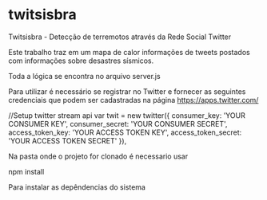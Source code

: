 # twitsisbra
Twitsisbra - Detecção de terremotos através da Rede Social Twitter

Este trabalho traz em um mapa de calor informações de tweets postados com informações sobre desastres sísmicos.

Toda a lógica se encontra no arquivo server.js

Para utilizar é necessário se registrar no Twitter e fornecer as seguintes credenciais que podem ser cadastradas na página https://apps.twitter.com/

//Setup twitter stream api
var twit = new twitter({
  consumer_key: 'YOUR CONSUMER KEY',
  consumer_secret: 'YOUR CONSUMER SECRET',
  access_token_key: 'YOUR ACCESS TOKEN KEY',
  access_token_secret: 'YOUR ACCESS TOKEN SECRET'
}),

Na pasta onde o projeto for clonado é necessario usar

npm install

Para instalar as depêndencias do sistema

